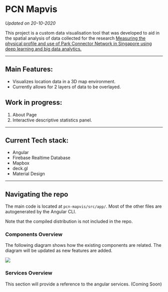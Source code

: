 # PCN Mapvis
*Updated on 20-10-2020*

This project is a custom data visualisation tool that was developed to aid in the spatial analysis of data collected for the research [Measuring the physical profile and use of Park Connector Network in Singapore using deep learning and big data analytics.](https://www.researchgate.net/publication/329909265_Measuring_the_physical_profile_and_use_of_Park_Connector_Network_in_Singapore_using_deep_learning_and_big_data_analytics)

___

## Main Features:

- Visualizes location data in a 3D map environment.
- Currently allows for 2 layers of data to be overlayed.

## Work in progress:
1. About Page 
1. Interactive descriptive statistics panel.

___

## Current Tech stack:
- Angular
- Firebase Realtime Database 
- Mapbox
- deck.gl
- Material Design
___

## Navigating the repo

The main code is located at `pcn-mapvis/src/app/`. Most of the other files are autogenerated by the Angular CLI. 

Note that the compiled distribution is not included in the repo.

### Components Overview

The following diagram shows how the existing components are related. The diagram will be updated as new features are added.

<img src="https://docs.google.com/drawings/d/e/2PACX-1vQjwSLfwUdBAutafIp83B1M-R1T0Zp-y_4_LUZ26UevZaeYQAX2JlWLRUI2IwZ-GY5QI0-gVstUzXD-/pub?w=480&amph=360">

### Services Overview

This section will provide a reference to the angular services. (Coming Soon) 